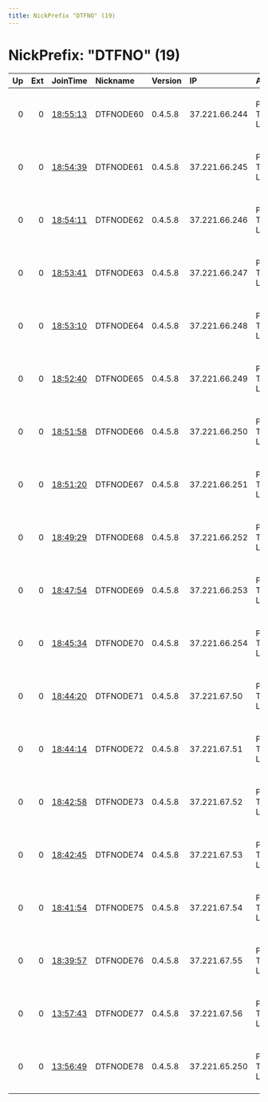 ```yaml
---
title: NickPrefix "DTFNO" (19)
---
```


# NickPrefix: "DTFNO" (19)

|   Up |   Ext | JoinTime                                                                                            | Nickname   | Version   | IP            | AS              | CC   |   ORp |   Dirp | OS    | Contact                            |   eFamMembers |
|-----:|------:|:----------------------------------------------------------------------------------------------------|:-----------|:----------|:--------------|:----------------|:-----|------:|-------:|:------|:-----------------------------------|--------------:|
|    0 |     0 | [18:55:13](https://metrics.torproject.org/rs.html#details/DE0831E369161F4D4576131E21F8360778FBC9B9) | DTFNODE60  | 0.4.5.8   | 37.221.66.244 | Perviy TSOD LLC | ru   |   443 |     80 | Linux | freedom at freemail dot com decent |             1 |
|    0 |     0 | [18:54:39](https://metrics.torproject.org/rs.html#details/0F2C2C4189F74AE92D61207A610E5BFAF76B8184) | DTFNODE61  | 0.4.5.8   | 37.221.66.245 | Perviy TSOD LLC | ru   |   443 |     80 | Linux | freedom at freemail dot com decent |             1 |
|    0 |     0 | [18:54:11](https://metrics.torproject.org/rs.html#details/3D52C0AA82E5D0E265349FC48A4ADC030274C41C) | DTFNODE62  | 0.4.5.8   | 37.221.66.246 | Perviy TSOD LLC | ru   |   443 |     80 | Linux | freedom at freemail dot com decent |             1 |
|    0 |     0 | [18:53:41](https://metrics.torproject.org/rs.html#details/8379C32653958C165A9C210350C1040B26AF9E7B) | DTFNODE63  | 0.4.5.8   | 37.221.66.247 | Perviy TSOD LLC | ru   |   443 |     80 | Linux | freedom at freemail dot com decent |             1 |
|    0 |     0 | [18:53:10](https://metrics.torproject.org/rs.html#details/A28D6C0BAA9EEBD288713357C46CF6EF081EF673) | DTFNODE64  | 0.4.5.8   | 37.221.66.248 | Perviy TSOD LLC | ru   |   443 |     80 | Linux | freedom at freemail dot com decent |             1 |
|    0 |     0 | [18:52:40](https://metrics.torproject.org/rs.html#details/7D49F10287F3E946334384083983AE90426C7767) | DTFNODE65  | 0.4.5.8   | 37.221.66.249 | Perviy TSOD LLC | ru   |   443 |     80 | Linux | freedom at freemail dot com decent |             1 |
|    0 |     0 | [18:51:58](https://metrics.torproject.org/rs.html#details/C677A8940EBCFC9AD2DD2469E230AE07DC53EC8C) | DTFNODE66  | 0.4.5.8   | 37.221.66.250 | Perviy TSOD LLC | ru   |   443 |     80 | Linux | freedom at freemail dot com decent |             1 |
|    0 |     0 | [18:51:20](https://metrics.torproject.org/rs.html#details/EA677318632B1AEA1DD50752080AA2F8229AC782) | DTFNODE67  | 0.4.5.8   | 37.221.66.251 | Perviy TSOD LLC | ru   |   443 |     80 | Linux | freedom at freemail dot com decent |             1 |
|    0 |     0 | [18:49:29](https://metrics.torproject.org/rs.html#details/1CCDABC8710679BF30AFC0F973A8B065A2938529) | DTFNODE68  | 0.4.5.8   | 37.221.66.252 | Perviy TSOD LLC | ru   |   443 |     80 | Linux | freedom at freemail dot com decent |             1 |
|    0 |     0 | [18:47:54](https://metrics.torproject.org/rs.html#details/1A3247ED0A7298150DAD6A32822B5948AB59F00D) | DTFNODE69  | 0.4.5.8   | 37.221.66.253 | Perviy TSOD LLC | ru   |   443 |     80 | Linux | freedom at freemail dot com decent |             1 |
|    0 |     0 | [18:45:34](https://metrics.torproject.org/rs.html#details/9CF7F42400E96F49697BC6B48FFA4176D5AB785D) | DTFNODE70  | 0.4.5.8   | 37.221.66.254 | Perviy TSOD LLC | ru   |   443 |     80 | Linux | freedom at freemail dot com decent |             1 |
|    0 |     0 | [18:44:20](https://metrics.torproject.org/rs.html#details/86757446C7978D37DE3B4044BAEB4FDB34FD74CE) | DTFNODE71  | 0.4.5.8   | 37.221.67.50  | Perviy TSOD LLC | ru   |   443 |     80 | Linux | freedom at freemail dot com decent |             1 |
|    0 |     0 | [18:44:14](https://metrics.torproject.org/rs.html#details/F6247E4CE45231A0B44377FADC8549E82E4FDF5E) | DTFNODE72  | 0.4.5.8   | 37.221.67.51  | Perviy TSOD LLC | ru   |   443 |     80 | Linux | freedom at freemail dot com decent |             1 |
|    0 |     0 | [18:42:58](https://metrics.torproject.org/rs.html#details/75CCA27E6E9A9D208EF71AE60F43E129428575ED) | DTFNODE73  | 0.4.5.8   | 37.221.67.52  | Perviy TSOD LLC | ru   |   443 |     80 | Linux | freedom at freemail dot com decent |             1 |
|    0 |     0 | [18:42:45](https://metrics.torproject.org/rs.html#details/E0B1ACEB2020E2AEBDD61D088863A39C5A5153DE) | DTFNODE74  | 0.4.5.8   | 37.221.67.53  | Perviy TSOD LLC | ru   |   443 |     80 | Linux | freedom at freemail dot com decent |             1 |
|    0 |     0 | [18:41:54](https://metrics.torproject.org/rs.html#details/6F72987187EB48223995BEFA721755932660D0D7) | DTFNODE75  | 0.4.5.8   | 37.221.67.54  | Perviy TSOD LLC | ru   |   443 |     80 | Linux | freedom at freemail dot com decent |             1 |
|    0 |     0 | [18:39:57](https://metrics.torproject.org/rs.html#details/FDC456B40ABF04ED01C4D2DF62E3E34025FB8DD6) | DTFNODE76  | 0.4.5.8   | 37.221.67.55  | Perviy TSOD LLC | ru   |   443 |     80 | Linux | freedom at freemail dot com decent |             1 |
|    0 |     0 | [13:57:43](https://metrics.torproject.org/rs.html#details/593407978F88E7D2B45045676E7C3792BC2C9998) | DTFNODE77  | 0.4.5.8   | 37.221.67.56  | Perviy TSOD LLC | ru   |   443 |     80 | Linux | freedom at freemail dot com decent |             1 |
|    0 |     0 | [13:56:49](https://metrics.torproject.org/rs.html#details/544230AE556C49CBDE106785FE411EE061598914) | DTFNODE78  | 0.4.5.8   | 37.221.65.250 | Perviy TSOD LLC | ru   |   443 |     80 | Linux | freedom at freemail dot com decent |             1 |
